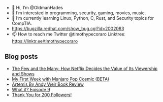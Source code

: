 - 👋 Hi, I’m @OldmanHades
- 👀 I’m interested in programming, security, gaming, movies, music.
- 🌱 I’m currently learning Linux, Python, C, Rust, and Security topics for CompTIA.
- https://bugzilla.redhat.com/show_bug.cgi?id=2002083
- 📫 How to reach me Twitter @timothypecoraro
Linktree: https://linktr.ee/timothypecoraro

## Blog posts
<!-- BLOG-POST-LIST:START -->
- [The Few and the Many: How Netflix Decides the Value of Its Viewership and Shows](https://medium.com/@timothypecoraro/the-few-and-the-many-how-netflix-decides-the-value-of-its-viewership-and-shows-f4c61aec17af?source=rss-5097f5c9b801------2)
- [My First Week with Manjaro Pop Cosmic (BETA)](https://medium.com/@timothypecoraro/my-first-week-with-manjaro-pop-cosmic-beta-1b43bf0118f1?source=rss-5097f5c9b801------2)
- [Artemis By Andy Weir Book Review](https://medium.com/@timothypecoraro/artemis-by-andy-weir-book-review-7fe2648e9343?source=rss-5097f5c9b801------2)
- [What if? Episode 9](https://medium.com/@timothypecoraro/what-if-episode-9-1d6280e7c4bb?source=rss-5097f5c9b801------2)
- [Thank You for 200 Followers!](https://medium.com/@timothypecoraro/thank-you-for-200-followers-dacb9b6d3afc?source=rss-5097f5c9b801------2)
<!-- BLOG-POST-LIST:END -->
